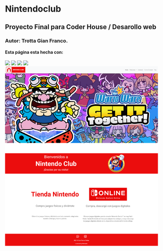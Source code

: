 # Nintendoclub
## Proyecto Final para Coder House / Desarollo web
### Autor: Trotta Gian Franco. 
#### Esta página esta hecha con:
![](https://img.shields.io/badge/HTML5-E34F26?style=for-the-badge&logo=html5&logoColor=white) ![](https://img.shields.io/badge/CSS3-1572B6?style=for-the-badge&logo=css3&logoColor=white) ![](https://img.shields.io/badge/Sass-CC6699?style=for-the-badge&logo=sass&logoColor=white) ![](https://img.shields.io/badge/Bootstrap-563D7C?style=for-the-badge&logo=bootstrap&logoColor=white)
![](https://github.com/trottagianfranco/Nintendoclub/blob/main/img/Screenshot%20-Nintendoclub.png)
